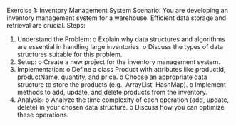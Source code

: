 Exercise 1: Inventory Management System
Scenario:
You are developing an inventory management system for a warehouse. Efficient data storage and retrieval are crucial.
Steps:
1.	Understand the Problem:
o	Explain why data structures and algorithms are essential in handling large inventories.
o	Discuss the types of data structures suitable for this problem.
2.	Setup:
o	Create a new project for the inventory management system.
3.	Implementation:
o	Define a class Product with attributes like productId, productName, quantity, and price.
o	Choose an appropriate data structure to store the products (e.g., ArrayList, HashMap).
o	Implement methods to add, update, and delete products from the inventory.
4.	Analysis:
o	Analyze the time complexity of each operation (add, update, delete) in your chosen data structure.
o	Discuss how you can optimize these operations.
